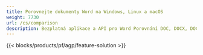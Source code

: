 ```yaml
---
title: Porovnejte dokumenty Word na Windows, Linux a macOS 
weight: 7730
url: /cs/comparison
description: Bezplatná aplikace a API pro Word Porovnání DOC, DOCX, DOCM, DOTM, RTF, DOT a ODT
---
```


{{< blocks/products/pf/agp/feature-solution >}} 

